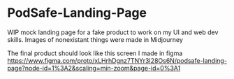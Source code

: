 # PodSafe-Landing-Page
WIP mock landing page for a fake product to work on my UI and web dev skills. Images of nonexistant things were made in Midjourney

The final product should look like this screen I made in figma https://www.figma.com/proto/xLHrhDgnz7TNYr3I28Os6N/podsafe-landing-page?node-id=1%3A2&scaling=min-zoom&page-id=0%3A1
